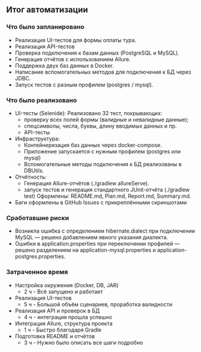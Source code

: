## Итог автоматизации

### Что было запланировано 
- Реализация UI-тестов для формы оплаты тура.
- Реализация API-тестов
- Проверка подключения к базам данных (PostgreSQL и MySQL).
- Генерация отчётов с использованием Allure.
- Поддержка двух баз данных в Docker.
- Написание вспомогательных методов для подключения к БД через JDBC.
- Запуск тестов с разным профилем (postgres / mysql).

### Что было реализовано
* UI-тесты (Selenide): Реализовано 32 тест, покрывающих:
  * проверку всех полей формы (валидные и невалидные данные);
  * спецсимволы, числа, буквы, длину вводимых данных и пр.
  * API-тесты
* Инфраструктура:
  * Контейнеризация баз данных через docker-compose.
  * Приложение запускается с нужным профилем (postgres или mysql)
  * Вспомогательные методы подключения к БД реализованы в DBUtils.
* Отчётность:
  * Генерация Allure-отчётов (./gradlew allureServe).
  * запуск тестов и генерация стандартного JUnit-отчёта (./gradlew test)
    Оформлены: README.md, Plan.md, Report.md, Summary.md.
* Баги оформлены в GitHub Issues с прикреплёнными скриншотами
### Сработавшие риски
- Возникла ошибка с определением hibernate.dialect при подключении MySQL — решено добавлением явного указания диалекта.
- Ошибки в application.properties при переключении профилей — решено разделением на application-mysql.properties и application-postgres.properties.
### Затраченное время
* Настройка окружения (Docker, DB, JAR)
  * 2 ч	 -	Всё запущено и работает
* Реализация UI-тестов	
  * 5 ч	- Большой объём сценариев, проработка валидности
* Реализация API и проверок в БД	
  * 4 ч -  интеграция прошла успешно
* Интеграция Allure, структура проекта
  * 1 ч - Быстро благодаря Gradle
* Подготовка README и отчётов
  * 3 ч - Нужно было описать все шаги подробно
